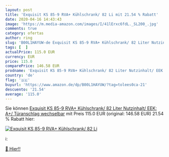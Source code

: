 ```yaml
---
layout: post
title: 'Exquisit KS 85-9 RVA+ Kühlschrank/ 82 Li mit 21.54 % Rabatt'
date: 2020-04-16 14:43:43
image: 'https://m.media-amazon.com/images/I/41lErxc6fdL._SL200_.jpg'
comments: true
category: ofertas
author: ring
slug: 'B00L1HAYUW-de Exquisit KS 85-9 RVA+ Kühlschrank/ 82 Liter Nutzinhalt/...'
tags: [  ]
actualPrice: 115.0 EUR
currency: EUR
price: 115.0
comparePrice: 146.58 EUR
prodname: 'Exquisit KS 85-9 RVA+ Kühlschrank/ 82 Liter Nutzinhalt/ EEK: A+/ Türanschlag wechselbar'
country: 'de'
flag: '🇩🇪'
buyurl: 'https://www.amazon.de/dp/B00L1HAYUW/?tag=tolees0ca-21'
descuento: '21.54'
average: '115.0'
---
```


Sie können [Exquisit KS 85-9 RVA+ Kühlschrank/ 82 Liter Nutzinhalt/ EEK: A+/ Türanschlag wechselbar](https://www.amazon.de/dp/B00L1HAYUW/?tag=tolees0ca-21) mit Preis 115.0 EUR (original: 146.58 EUR) 21.54 % Rabatt hier:

[![Exquisit KS 85-9 RVA+ Kühlschrank/ 82 Li](https://m.media-amazon.com/images/I/41lErxc6fdL._SL200_.jpg)](https://www.amazon.de/dp/B00L1HAYUW/?tag=tolees0ca-21)

ℹ️:


[🛒 Hier!!](https://www.amazon.de/dp/B00L1HAYUW/?tag=tolees0ca-21)

